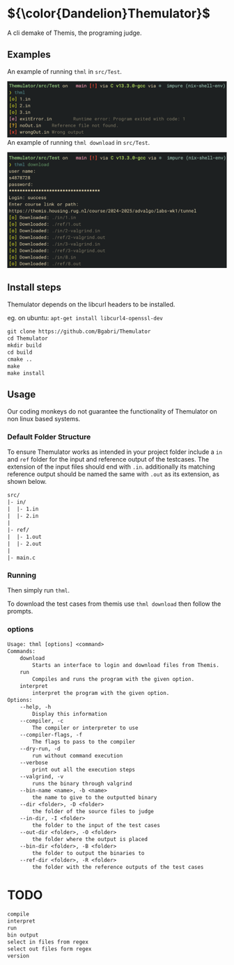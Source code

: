 # ${\color{Dandelion}Themulator}$
A cli demake of Themis, the programing judge.

## Examples
An example of running `thml` in `src/Test`.

![thml run example](run.png)
An example of running `thml download` in `src/Test`.

![thml download example](download.png)

## Install steps
Themulator depends on the libcurl headers to be installed.

eg. on ubuntu: `apt-get install libcurl4-openssl-dev`
```
git clone https://github.com/Bgabri/Themulator
cd Themulator
mkdir build
cd build
cmake ..
make
make install
```


## Usage

Our coding monkeys do not guarantee the functionality of Themulator on non linux based systems.

### Default Folder Structure
To ensure Themulator works as intended in your project folder include a `in` and `ref` folder for the input and reference output of the testcases. The extension of the input files should end with `.in`. additionally its matching reference output should be named the same with `.out` as its extension, as shown below.
```
src/
|- in/
|  |- 1.in
|  |- 2.in
|
|- ref/
|  |- 1.out
|  |- 2.out
|
|- main.c

```
### Running
Then simply run `thml`.

To download the test cases from themis use `thml download` then follow the prompts.

### options
```
Usage: thml [options] <command>
Commands:
    download
        Starts an interface to login and download files from Themis.
    run
        Compiles and runs the program with the given option.
    interpret
        interpret the program with the given option.
Options:
    --help, -h
        Display this information
    --compiler, -c
        The compiler or interpreter to use
    --compiler-flags, -f
        The flags to pass to the compiler
    --dry-run, -d
        run without command execution
    --verbose
        print out all the execution steps
    --valgrind, -v
        runs the binary through valgrind
    --bin-name <name>, -b <name>
        the name to give to the outputted binary
    --dir <folder>, -D <folder>
        the folder of the source files to judge
    --in-dir, -I <folder>
        the folder to the input of the test cases
    --out-dir <folder>, -O <folder>
        the folder where the output is placed
    --bin-dir <folder>, -B <folder>
        the folder to output the binaries to
    --ref-dir <folder>, -R <folder>
        the folder with the reference outputs of the test cases
```





# TODO
    compile
    interpret
    run
    bin output
    select in files from regex
    select out files form regex
    version